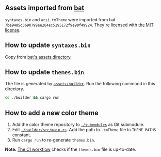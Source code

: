 ## Assets imported from [bat](https://github.com/sharkdp/bat)

`syntaxes.bin` and `ansi.tmTheme` were imported from bat `7be9485c3690799ee204ec5195172f9e90f49924`. They're licensed with
[the MIT license](./bat-LICENSE-MIT).

## How to update `syntaxes.bin`

Copy from [bat's assets directory](https://github.com/sharkdp/bat/tree/master/assets).

## How to update `themes.bin`

The file is generated by [`assets/builder`](./builder). Run the following command in this directory.

```sh
cd ./builder && cargo run
```

## How to add a new color theme

1. Add the color theme repository to [`./submodules`](./submodules) as Git submodule.
2. Edit [`./builder/src/main.rs`](./builder/src/main.rs). Add the path to `.tmTheme` file to `THEME_PATHS` constant.
3. Run `cargo run` to re-generate `themes.bin`.

**Note:** [The CI workflow](../.github/workflows/assets.yaml) checks if the `themes.bin` file is up-to-date.
